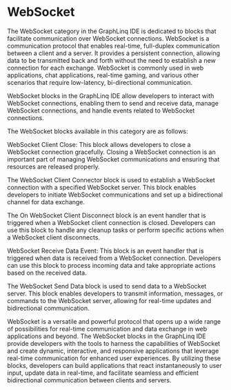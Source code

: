 # WebSocket

The WebSocket category in the GraphLinq IDE is dedicated to blocks that facilitate communication over WebSocket connections. WebSocket is a communication protocol that enables real-time, full-duplex communication between a client and a server. It provides a persistent connection, allowing data to be transmitted back and forth without the need to establish a new connection for each exchange. WebSocket is commonly used in web applications, chat applications, real-time gaming, and various other scenarios that require low-latency, bi-directional communication.

WebSocket blocks in the GraphLinq IDE allow developers to interact with WebSocket connections, enabling them to send and receive data, manage WebSocket connections, and handle events related to WebSocket connections.

The WebSocket blocks available in this category are as follows:

WebSocket Client Close: This block allows developers to close a WebSocket connection gracefully. Closing a WebSocket connection is an important part of managing WebSocket communications and ensuring that resources are released properly.

The WebSocket Client Connector block is used to establish a WebSocket connection with a specified WebSocket server. This block enables developers to initiate WebSocket communications and set up a bidirectional channel for data exchange.

The On WebSocket Client Disconnect block is an event handler that is triggered when a WebSocket client connection is closed. Developers can use this block to handle any cleanup tasks or perform specific actions when a WebSocket client disconnects.

WebSocket Receive Data Event: This block is an event handler that is triggered when data is received from a WebSocket connection. Developers can use this block to process incoming data and take appropriate actions based on the received data.

The WebSocket Send Data block is used to send data to a WebSocket server. This block enables developers to transmit information, messages, or commands to the WebSocket server, allowing for real-time updates and bidirectional communication.

WebSocket is a versatile and powerful protocol that opens up a wide range of possibilities for real-time communication and data exchange in web applications and beyond. The WebSocket blocks in the GraphLinq IDE provide developers with the tools to harness the capabilities of WebSocket and create dynamic, interactive, and responsive applications that leverage real-time communication for enhanced user experiences. By utilizing these blocks, developers can build applications that react instantaneously to user input, update data in real-time, and facilitate seamless and efficient bidirectional communication between clients and servers.
